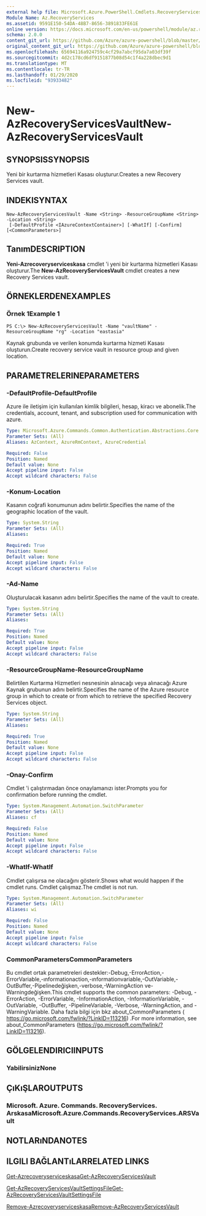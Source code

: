 ```yaml
---
external help file: Microsoft.Azure.PowerShell.Cmdlets.RecoveryServices.dll-Help.xml
Module Name: Az.RecoveryServices
ms.assetid: 9591E150-54DA-48B7-8656-3891833FE61E
online version: https://docs.microsoft.com/en-us/powershell/module/az.recoveryservices/new-azrecoveryservicesvault
schema: 2.0.0
content_git_url: https://github.com/Azure/azure-powershell/blob/master/src/RecoveryServices/RecoveryServices/help/New-AzRecoveryServicesVault.md
original_content_git_url: https://github.com/Azure/azure-powershell/blob/master/src/RecoveryServices/RecoveryServices/help/New-AzRecoveryServicesVault.md
ms.openlocfilehash: 65694116a924759c4cf29a7abcf95da7a03df39f
ms.sourcegitcommit: 4d2c178cd6df9151877b08d54c1f4a228dbec9d1
ms.translationtype: MT
ms.contentlocale: tr-TR
ms.lasthandoff: 01/29/2020
ms.locfileid: "93933482"
---
```

# <span data-ttu-id="f55a2-101">New-AzRecoveryServicesVault</span><span class="sxs-lookup"><span data-stu-id="f55a2-101">New-AzRecoveryServicesVault</span></span>

## <span data-ttu-id="f55a2-102">SYNOPSIS</span><span class="sxs-lookup"><span data-stu-id="f55a2-102">SYNOPSIS</span></span>
<span data-ttu-id="f55a2-103">Yeni bir kurtarma hizmetleri Kasası oluşturur.</span><span class="sxs-lookup"><span data-stu-id="f55a2-103">Creates a new Recovery Services vault.</span></span>

## <span data-ttu-id="f55a2-104">INDEKI</span><span class="sxs-lookup"><span data-stu-id="f55a2-104">SYNTAX</span></span>

```
New-AzRecoveryServicesVault -Name <String> -ResourceGroupName <String> -Location <String>
 [-DefaultProfile <IAzureContextContainer>] [-WhatIf] [-Confirm] [<CommonParameters>]
```

## <span data-ttu-id="f55a2-105">Tanım</span><span class="sxs-lookup"><span data-stu-id="f55a2-105">DESCRIPTION</span></span>
<span data-ttu-id="f55a2-106">**Yeni-Azrecoveryserviceskasa** cmdlet 'i yeni bir kurtarma hizmetleri Kasası oluşturur.</span><span class="sxs-lookup"><span data-stu-id="f55a2-106">The **New-AzRecoveryServicesVault** cmdlet creates a new Recovery Services vault.</span></span>

## <span data-ttu-id="f55a2-107">ÖRNEKLERDEN</span><span class="sxs-lookup"><span data-stu-id="f55a2-107">EXAMPLES</span></span>

### <span data-ttu-id="f55a2-108">Örnek 1</span><span class="sxs-lookup"><span data-stu-id="f55a2-108">Example 1</span></span>
```
PS C:\> New-AzRecoveryServicesVault -Name "vaultName" -ResourceGroupName "rg" -Location "eastasia"
```

<span data-ttu-id="f55a2-109">Kaynak grubunda ve verilen konumda kurtarma hizmeti Kasası oluşturun.</span><span class="sxs-lookup"><span data-stu-id="f55a2-109">Create recovery service vault in resource group and given location.</span></span>

## <span data-ttu-id="f55a2-110">PARAMETRELERINE</span><span class="sxs-lookup"><span data-stu-id="f55a2-110">PARAMETERS</span></span>

### <span data-ttu-id="f55a2-111">-DefaultProfile</span><span class="sxs-lookup"><span data-stu-id="f55a2-111">-DefaultProfile</span></span>
<span data-ttu-id="f55a2-112">Azure ile iletişim için kullanılan kimlik bilgileri, hesap, kiracı ve abonelik.</span><span class="sxs-lookup"><span data-stu-id="f55a2-112">The credentials, account, tenant, and subscription used for communication with azure.</span></span>

```yaml
Type: Microsoft.Azure.Commands.Common.Authentication.Abstractions.Core.IAzureContextContainer
Parameter Sets: (All)
Aliases: AzContext, AzureRmContext, AzureCredential

Required: False
Position: Named
Default value: None
Accept pipeline input: False
Accept wildcard characters: False
```

### <span data-ttu-id="f55a2-113">-Konum</span><span class="sxs-lookup"><span data-stu-id="f55a2-113">-Location</span></span>
<span data-ttu-id="f55a2-114">Kasanın coğrafi konumunun adını belirtir.</span><span class="sxs-lookup"><span data-stu-id="f55a2-114">Specifies the name of the geographic location of the vault.</span></span>

```yaml
Type: System.String
Parameter Sets: (All)
Aliases:

Required: True
Position: Named
Default value: None
Accept pipeline input: False
Accept wildcard characters: False
```

### <span data-ttu-id="f55a2-115">-Ad</span><span class="sxs-lookup"><span data-stu-id="f55a2-115">-Name</span></span>
<span data-ttu-id="f55a2-116">Oluşturulacak kasanın adını belirtir.</span><span class="sxs-lookup"><span data-stu-id="f55a2-116">Specifies the name of the vault to create.</span></span>

```yaml
Type: System.String
Parameter Sets: (All)
Aliases:

Required: True
Position: Named
Default value: None
Accept pipeline input: False
Accept wildcard characters: False
```

### <span data-ttu-id="f55a2-117">-ResourceGroupName</span><span class="sxs-lookup"><span data-stu-id="f55a2-117">-ResourceGroupName</span></span>
<span data-ttu-id="f55a2-118">Belirtilen Kurtarma Hizmetleri nesnesinin alınacağı veya alınacağı Azure Kaynak grubunun adını belirtir.</span><span class="sxs-lookup"><span data-stu-id="f55a2-118">Specifies the name of the Azure resource group in which to create or from which to retrieve the specified Recovery Services object.</span></span>

```yaml
Type: System.String
Parameter Sets: (All)
Aliases:

Required: True
Position: Named
Default value: None
Accept pipeline input: False
Accept wildcard characters: False
```

### <span data-ttu-id="f55a2-119">-Onay</span><span class="sxs-lookup"><span data-stu-id="f55a2-119">-Confirm</span></span>
<span data-ttu-id="f55a2-120">Cmdlet 'i çalıştırmadan önce onaylamanızı ister.</span><span class="sxs-lookup"><span data-stu-id="f55a2-120">Prompts you for confirmation before running the cmdlet.</span></span>

```yaml
Type: System.Management.Automation.SwitchParameter
Parameter Sets: (All)
Aliases: cf

Required: False
Position: Named
Default value: None
Accept pipeline input: False
Accept wildcard characters: False
```

### <span data-ttu-id="f55a2-121">-WhatIf</span><span class="sxs-lookup"><span data-stu-id="f55a2-121">-WhatIf</span></span>
<span data-ttu-id="f55a2-122">Cmdlet çalışırsa ne olacağını gösterir.</span><span class="sxs-lookup"><span data-stu-id="f55a2-122">Shows what would happen if the cmdlet runs.</span></span> <span data-ttu-id="f55a2-123">Cmdlet çalışmaz.</span><span class="sxs-lookup"><span data-stu-id="f55a2-123">The cmdlet is not run.</span></span>

```yaml
Type: System.Management.Automation.SwitchParameter
Parameter Sets: (All)
Aliases: wi

Required: False
Position: Named
Default value: None
Accept pipeline input: False
Accept wildcard characters: False
```

### <span data-ttu-id="f55a2-124">CommonParameters</span><span class="sxs-lookup"><span data-stu-id="f55a2-124">CommonParameters</span></span>
<span data-ttu-id="f55a2-125">Bu cmdlet ortak parametreleri destekler:-Debug,-ErrorAction,-ErrorVariable,-ınformationaction,-ınformationvariable,-OutVariable,-OutBuffer,-Pipelinedeğişken,-verbose,-WarningAction ve-Warningdeğişken.</span><span class="sxs-lookup"><span data-stu-id="f55a2-125">This cmdlet supports the common parameters: -Debug, -ErrorAction, -ErrorVariable, -InformationAction, -InformationVariable, -OutVariable, -OutBuffer, -PipelineVariable, -Verbose, -WarningAction, and -WarningVariable.</span></span> <span data-ttu-id="f55a2-126">Daha fazla bilgi için bkz about_CommonParameters ( https://go.microsoft.com/fwlink/?LinkID=113216) .</span><span class="sxs-lookup"><span data-stu-id="f55a2-126">For more information, see about_CommonParameters (https://go.microsoft.com/fwlink/?LinkID=113216).</span></span>

## <span data-ttu-id="f55a2-127">GÖLGELENDIRICI</span><span class="sxs-lookup"><span data-stu-id="f55a2-127">INPUTS</span></span>

### <span data-ttu-id="f55a2-128">Yabilirsiniz</span><span class="sxs-lookup"><span data-stu-id="f55a2-128">None</span></span>

## <span data-ttu-id="f55a2-129">ÇıKıŞLAR</span><span class="sxs-lookup"><span data-stu-id="f55a2-129">OUTPUTS</span></span>

### <span data-ttu-id="f55a2-130">Microsoft. Azure. Commands. RecoveryServices. Arskasa</span><span class="sxs-lookup"><span data-stu-id="f55a2-130">Microsoft.Azure.Commands.RecoveryServices.ARSVault</span></span>

## <span data-ttu-id="f55a2-131">NOTLARıNDA</span><span class="sxs-lookup"><span data-stu-id="f55a2-131">NOTES</span></span>

## <span data-ttu-id="f55a2-132">ILGILI BAĞLANTıLAR</span><span class="sxs-lookup"><span data-stu-id="f55a2-132">RELATED LINKS</span></span>

[<span data-ttu-id="f55a2-133">Get-Azrecoveryserviceskasa</span><span class="sxs-lookup"><span data-stu-id="f55a2-133">Get-AzRecoveryServicesVault</span></span>](./Get-AzRecoveryServicesVault.md)

[<span data-ttu-id="f55a2-134">Get-AzRecoveryServicesVaultSettingsFile</span><span class="sxs-lookup"><span data-stu-id="f55a2-134">Get-AzRecoveryServicesVaultSettingsFile</span></span>](./Get-AzRecoveryServicesVaultSettingsFile.md)

[<span data-ttu-id="f55a2-135">Remove-Azrecoveryserviceskasa</span><span class="sxs-lookup"><span data-stu-id="f55a2-135">Remove-AzRecoveryServicesVault</span></span>](./Remove-AzRecoveryServicesVault.md)


